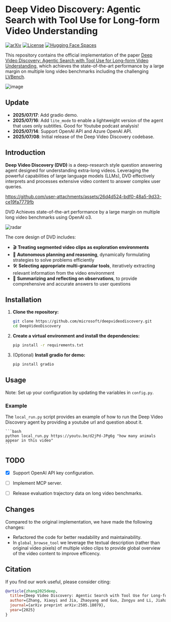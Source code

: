 # Deep Video Discovery: Agentic Search with Tool Use for Long-form Video Understanding

[![arXiv](https://img.shields.io/badge/arXiv-2504.16082-A42C25?style=flat&logo=arXiv&logoColor=A42C25)](https://arxiv.org/abs/2505.18079)
[![License](https://img.shields.io/badge/License-MIT-red.svg)](https://opensource.org/licenses/MIT)
[![Hugging Face Spaces](https://img.shields.io/badge/Spaces-Demo-blueviolet?logo=huggingface&logoColor=white)](https://2b295b16087857c68f.gradio.live/)


This repository contains the official implementation of the paper [Deep Video Discovery: Agentic Search with Tool Use for Long-form Video Understanding](https://arxiv.org/abs/2505.18079), which achieves the state-of-the-art performance by a large margin on multiple long video benchmarks including the challenging [LVBench](https://lvbench.github.io/).

![image](https://github.com/user-attachments/assets/ac1c7f0a-3c10-4c4c-88d1-7bfe0e2010e1)


## Update

- **2025/07/17**: Add gradio demo.
- **2025/07/16**: Add `lite_mode` to enable a lightweight version of the agent that uses only subtitles. Good for Youtube podcast analysis!
- **2025/07/14**: Support OpenAI API and Azure OpenAI API.
- **2025/07/08**: Initial release of the Deep Video Discovery codebase.

## Introduction

**Deep Video Discovery (DVD)** is a deep-research style question answering agent designed for understanding extra-long videos. Leveraging the powerful capabilities of large language models (LLMs), DVD effectively interprets and processes extensive video content to answer complex user queries.



https://github.com/user-attachments/assets/26d4d524-bdf0-48a5-9d33-ce19fa7779fb

DVD Achieves state-of-the-art performance by a large margin on multiple long video benchmarks using OpenAI o3.

![radar](./asset/overview.png)


The core design of DVD includes:

- 🎬 **Treating segmented video clips as exploration environments**
- 🤖 **Autonomous planning and reasoning**, dynamically formulating strategies to solve problems efficiently
- 🛠️ **Selecting appropriate multi-granular tools**, iteratively extracting relevant information from the video environment
- 📝 **Summarizing and reflecting on observations**, to provide comprehensive and accurate answers to user questions




## Installation

1. **Clone the repository:**
   ```bash
   git clone https://github.com/microsoft/deepvideodiscovery.git
   cd DeepVideoDiscovery
   ```

2. **Create a virtual environment and install the dependencies:**
   ```bash
   pip install -r requirements.txt
   ```

3. (Optional) **Install gradio for demo:**
   ```bash
   pip install gradio
   ```

## Usage

Note: Set up your configuration by updating the variables in  `config.py`.

### Example

The `local_run.py` script provides an example of how to run the Deep Video Discovery agent by providing a youtube url and question about it.

    ```bash
    python local_run.py https://youtu.be/d2jPd-JPg6g "how many animals appear in this video"
    ```

## TODO

- [x] Support OpenAI API key configuration.
- [ ] Implement MCP server.
- [ ] Release evaluation trajectory data on long video benchmarks.


## Changes

Compared to the original implementation, we have made the following changes:
- Refactored the code for better readability and maintainability.
- In `global_browse_tool` we leverage the textual description (rather than original video pixels) of multiple video clips to provide global overview of the video content to improve efficency.


## Citation

If you find our work useful, please consider citing:

```bibtex
@article{zhang2025deep,
  title={Deep Video Discovery: Agentic Search with Tool Use for Long-form Video Understanding},
  author={Zhang, Xiaoyi and Jia, Zhaoyang and Guo, Zongyu and Li, Jiahao and Li, Bin and Li, Houqiang and Lu, Yan},
  journal={arXiv preprint arXiv:2505.18079},
  year={2025}
}
```
